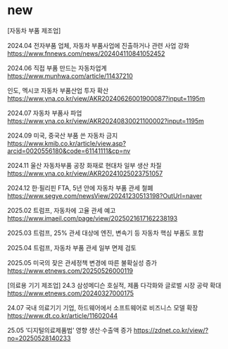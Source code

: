 # new
[자동차 부품 제조업]

2024.04
전자부품 업체, 자동차 부품사업에 진출하거나 관련 사업 강화
https://www.fnnews.com/news/202404110841052452

2024.06
직접 부품 만드는 자동차업계
https://www.munhwa.com/article/11437210

인도, 멕시코 자동차 부품산업 투자 확산
https://www.yna.co.kr/view/AKR20240626001900087?input=1195m

2024.07
자동차 부품사 파업
https://www.yna.co.kr/view/AKR20240830021100002?input=1195m

2024.09
미국, 중국산 부품 쓴 자동차 금지
https://www.kmib.co.kr/article/view.asp?arcid=0020556180&code=61141111&cp=nv

2024.11
울산 자동차부품 공장 화재로 현대차 일부 생산 차질
https://www.yna.co.kr/view/AKR20241025023751057

2024.12
한·필리핀 FTA, 5년 안에 자동차 부품 관세 철폐
https://www.segye.com/newsView/20241230513198?OutUrl=naver

2025.02
트럼프, 자동차에 고율 관세 예고
https://www.imaeil.com/page/view/2025021617162238193

2025.03
트럼프, 25% 관세 대상에 엔진, 변속기 등 자동차 핵심 부품도 포함

2025.04
트럼프, 자동차 부품 관세 일부 면제 검토

2025.05
미국의 잦은 관세정책 변경에 따른 불확실성 증가
https://www.etnews.com/20250526000119


[의료용 기기 제조업]
24.3
삼성메디슨 호실적, 제품 다각화와 글로벌 시장 공략 확대
https://www.etnews.com/20240327000175

24.07
국내 의료기기 기업, 하드웨어에서 소프트웨어로 비즈니스 모델 확장
https://www.dt.co.kr/article/11602044

25.05
‘디지털의료제품법’ 영향 생산·수출액 증가
https://zdnet.co.kr/view/?no=20250528140233
